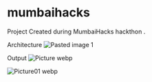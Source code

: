 # mumbaihacks
Project Created during MumbaiHacks hackthon . 

Architecture 
![Pasted image 1](https://github.com/nullblocks/mumbaihacks/assets/110848103/a2334aca-7bc8-4ff2-8e00-c3f1dd7c8035)

Output 
![Picture webp](https://github.com/nullblocks/mumbaihacks/assets/110848103/7101844a-7a63-426d-bd11-20b0273f3202)

![Picture01 webp](https://github.com/nullblocks/mumbaihacks/assets/110848103/a6363da5-236e-4017-b54c-6679ac17a598)

